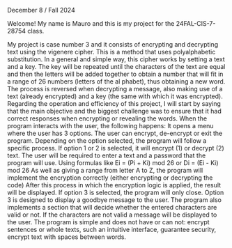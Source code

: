 December 8 / Fall 2024

Welcome! My name is Mauro and this is my project for the 24FAL-CIS-7-28754 class. 

My project is case number 3 and it consists of encrypting and decrypting text using the vigenere cipher. 
This is a method that uses polyalphabetic substitution. In a general and simple way, this cipher works by 
setting a text and a key. The key will be repeated until the characters of the text are equal and then the 
letters will be added together to obtain a number that will fit in a range of 26 numbers (letters of the al
phabet), thus obtaining a new word. The process is reversed when decrypting a message, also making use of a
text (already encrypted) and a key (the same with which it was encrypted).
Regarding the operation and efficiency of this project, I will start by saying that the main objective and the
biggest challenge was to ensure that it had correct responses when encrypting or revealing the words. When the 
program interacts with the user, the following happens:
It opens a menu where the user has 3 options.
The user can encrypt, de-encrypt or exit the program.
Depending on the option selected, the program will follow a specific process.
If option 1 or 2 is selected, it will encrypt (1) or decrypt (2) text.
The user will be required to enter a text and a password that the program will use.
Using formulas like Ei = (Pi + Ki) mod 26 or Di = (Ei - Ki) mod 26
As well as giving a range from letter A to Z, the program will implement the encryption correctly (either encrypting
or decrypting the code)
After this process in which the encryption logic is applied, the result will be displayed. 
If option 3 is selected, the program will only close.
Option 3 is designed to display a goodbye message to the user.
The program also implements a section that will decide whether the entered characters are valid or not.
If the characters are not valid a message will be displayed to the user.
The program is simple and does not have or can not: encrypt sentences or whole texts, such an intuitive interface, guarantee
security, encrypt text with spaces between words.



